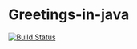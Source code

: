 # Greetings-in-java

[![Build Status](https://travis-ci.org/Mzwa1080/Greetings-in-java.svg?branch=master)](https://travis-ci.org/Mzwa1080/Greetings-in-java)